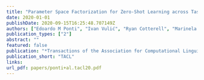 ```yaml
---
title: "Parameter Space Factorization for Zero-Shot Learning across Tasks and Languages"
date: 2020-01-01
publishDate: 2020-09-15T16:25:48.707149Z
authors: ["Edoardo M Ponti", "Ivan Vulić", "Ryan Cotterell", "Marinela Parovic", "Roi Reichart", "Anna Korhonen"]
publication_types: ["2"]
abstract: ""
featured: false
publication: "*Transactions of the Association for Computational Linguistics*"
publication_short: "TACL"
links:
url_pdf: papers/ponti+al.tacl20.pdf
---
```


